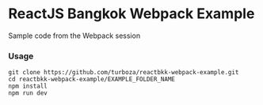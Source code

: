# ReactJS Bangkok Webpack Example

Sample code from the Webpack session

### Usage

```
git clone https://github.com/turboza/reactbkk-webpack-example.git
cd reactbkk-webpack-example/EXAMPLE_FOLDER_NAME
npm install
npm run dev

```
